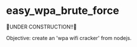 # easy_wpa_brute_force
:construction:UNDER CONSTRUCTION!!:construction:

Objective: create an 'wpa wifi cracker' from nodejs.
